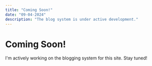 ```yaml
---
title: "Coming Soon!"
date: "09-04-2024"
description: "The blog system is under active development."
---
```


# Coming Soon!

I'm actively working on the blogging system for this site.  Stay tuned!
